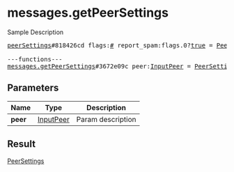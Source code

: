 # messages.getPeerSettings

Sample Description

<pre>
<a href="../constructor/peerSettings">peerSettings</a>#818426cd flags:<a href="../type/#.md">#</a> report_spam:flags.0?<a href="../type/true.md">true</a> = <a href="../type/PeerSettings.md">PeerSettings</a>;

---functions---
<a href="../method/messages.getPeerSettings.md">messages.getPeerSettings</a>#3672e09c peer:<a href="../type/InputPeer.md">InputPeer</a> = <a href="../type/PeerSettings.md">PeerSettings</a>;</pre>
## Parameters

| Name | Type | Description |
|------|:----:|-------------|
| **peer** | <a href="../type/InputPeer.md">InputPeer</a> | Param description |

## Result

<a href="../type/PeerSettings.md">PeerSettings</a>

